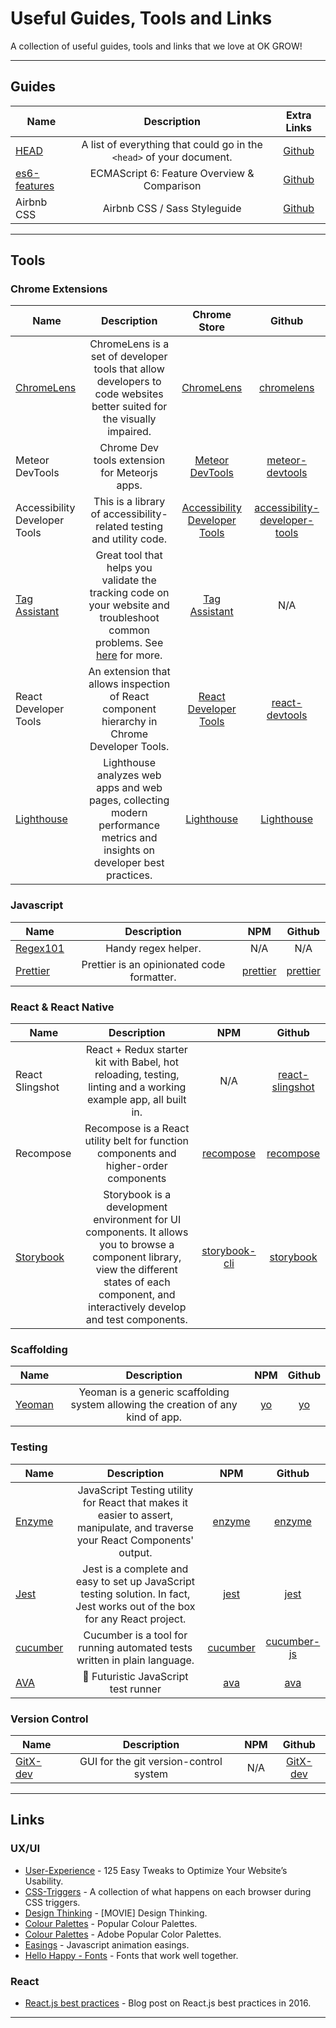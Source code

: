 Useful Guides, Tools and Links
==========
A collection of useful guides, tools and links that we love at OK GROW!

---
## Guides
| Name				  | Description		 | Extra Links |
| -----------   | :------------: | :------------: |
| [HEAD](http://gethead.info/) | A list of everything that could go in the `<head>` of your document. | [Github](https://github.com/joshbuchea/HEAD)|
| [es6-features](http://es6-features.org/) | ECMAScript 6: Feature Overview & Comparison | [Github](https://github.com/rse/es6-features)|
| Airbnb CSS | Airbnb CSS / Sass Styleguide | [Github](https://github.com/airbnb/css)|

---

## Tools

### Chrome Extensions
| Name				  | Description		 |    Chrome Store     |  Github  |
| -----------   | :------------: | :--------: | :------: |
| [ChromeLens](http://chromelens.xyz/) | ChromeLens is a set of developer tools that allow developers to code websites better suited for the visually impaired. | [ChromeLens](https://chrome.google.com/webstore/detail/chromelens/idikgljglpfilbhaboonnpnnincjhjkd) | [chromelens](https://github.com/chromelens/chromelens)|
| Meteor DevTools | Chrome Dev tools extension for Meteorjs apps. | [Meteor DevTools](https://chrome.google.com/webstore/detail/meteor-devtools/ippapidnnboiophakmmhkdlchoccbgje) | [meteor-devtools](https://github.com/thebakeryio/meteor-devtools) |
| Accessibility Developer Tools | This is a library of accessibility-related testing and utility code. | [Accessibility Developer Tools](https://chrome.google.com/webstore/detail/accessibility-developer-t/fpkknkljclfencbdbgkenhalefipecmb) | [accessibility-developer-tools](https://github.com/GoogleChrome/accessibility-developer-tools)|
| [Tag Assistant](https://support.google.com/tagassistant) | Great tool that helps you validate the tracking code on your website and troubleshoot common problems. See [here](https://ga-dev-tools.appspot.com/tag-assistant/) for more. | [Tag Assistant](https://chrome.google.com/webstore/detail/tag-assistant-by-google/kejbdjndbnbjgmefkgdddjlbokphdefk) | N/A |
| React Developer Tools | An extension that allows inspection of React component hierarchy in Chrome Developer Tools. | [React Developer Tools](https://chrome.google.com/webstore/detail/react-developer-tools/fmkadmapgofadopljbjfkapdkoienihi) | [react-devtools](https://github.com/facebook/react-devtools) |
| [Lighthouse](https://developers.google.com/web/tools/lighthouse/) | Lighthouse analyzes web apps and web pages, collecting modern performance metrics and insights on developer best practices. | [Lighthouse](https://chrome.google.com/webstore/detail/lighthouse/blipmdconlkpinefehnmjammfjpmpbjk?hl=en) | [Lighthouse](https://github.com/GoogleChrome/lighthouse) |


### Javascript

| Name				  | Description		 |    NPM     |  Github  |
| -----------   | :------------: | :--------: | :------: |
| [Regex101](https://regex101.com/) | Handy regex helper.  | N/A | N/A |
| [Prettier](https://prettier.github.io/prettier/) | Prettier is an opinionated code formatter. | [prettier](https://www.npmjs.com/package/prettier) | [prettier](https://github.com/prettier/prettier) |


### React & React Native

| Name				  | Description		 |    NPM     |  Github  |
| -----------   | :------------: | :--------: | :------: |
| React Slingshot | React + Redux starter kit with Babel, hot reloading, testing, linting and a working example app, all built in. | N/A |[react-slingshot](https://github.com/coryhouse/react-slingshot)|
| Recompose | Recompose is a React utility belt for function components and higher-order components | [recompose](https://www.npmjs.com/package/recompose) | [recompose](https://github.com/acdlite/recompose) |
| [Storybook](https://storybook.js.org/) | Storybook is a development environment for UI components. It allows you to browse a component library, view the different states of each component, and interactively develop and test components. | [storybook-cli](https://www.npmjs.com/package/@storybook/cli) | [storybook](https://github.com/storybooks/storybook) |

### Scaffolding 
| Name				  | Description		 |    NPM     |  Github  |
| -----------   | :------------: | :--------: | :------: |
| [Yeoman](http://yeoman.io/) | Yeoman is a generic scaffolding system allowing the creation of any kind of app. | [yo](https://www.npmjs.com/package/yo) | [yo](https://github.com/yeoman/yo) |

### Testing

| Name				  | Description		 |    NPM     |  Github  |
| -----------   | :------------: | :--------: | :------: |
| [Enzyme](http://airbnb.io/enzyme/) | JavaScript Testing utility for React that makes it easier to assert, manipulate, and traverse your React Components' output. | [enzyme](https://www.npmjs.com/package/enzyme) | [enzyme](https://github.com/airbnb/enzyme) |
| [Jest](https://facebook.github.io/jest/) | Jest is a complete and easy to set up JavaScript testing solution. In fact, Jest works out of the box for any React project. | [jest](https://www.npmjs.com/package/jest) | [jest](https://github.com/facebook/jest) |
| [cucumber](https://cucumber.io/) | Cucumber is a tool for running automated tests written in plain language.  | [cucumber](https://www.npmjs.com/package/cucumber) | [cucumber-js](https://github.com/cucumber/cucumber-js) |
| [AVA](https://github.com/avajs) | 🚀 Futuristic JavaScript test runner | [ava](https://www.npmjs.com/package/ava) | [ava](https://github.com/avajs/ava) |
 
### Version Control
| Name				  | Description		 |    NPM     |  Github  |
| -----------   | :------------: | :--------: | :------: |
|[GitX-dev](https://rowanj.github.io/gitx/)| GUI for the git version-control system | N/A |[GitX-dev](https://github.com/rowanj/gitx)|

---

## Links

### UX/UI

* [User-Experience](http://www.nickkolenda.com/user-experience/) - 125 Easy Tweaks to Optimize Your Website’s Usability.
* [CSS-Triggers](https://csstriggers.com/) - A collection of what happens on each browser during CSS triggers.
* [Design Thinking](https://www.youtube.com/watch?v=Z_YwyMssN0Y) - [MOVIE] Design Thinking.
* [Colour Palettes](http://www.lolcolors.com/palettes/popular) - Popular Colour Palettes.
* [Colour Palettes](https://color.adobe.com/explore/most-popular/?time=all) - Adobe Popular Color Palettes.
* [Easings](http://easings.net/) - Javascript animation easings.
* [Hello Happy - Fonts](http://hellohappy.org/beautiful-web-type/?1) - Fonts that work well together.

### React

* [React.js best practices](https://blog.risingstack.com/react-js-best-practices-for-2016/) - Blog post on React.js best practices in 2016.

---
